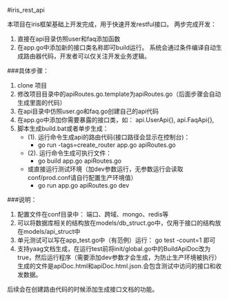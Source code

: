 #iris_rest_api

本项目在iris框架基础上开发完成，用于快速开发restful接口。
两步完成开发：
1. 直接在api目录仿照user和faq添加函数
2. 在app.go中添加新的接口类名称即可build运行。
系统会通过条件编译自动生成路由器代码，开发者可以仅关注开发业务逻辑。


###具体步骤：
1. clone 项目
2. 修改项目目录中的apiRoutes.go.template为apiRoutes.go（后面步骤会自动生成里面的代码）
3. 在api目录中仿照user.go和faq.go创建自己的api代码
4. 在app.go中添加你需要暴露的接口类，如： api.UserApi{}, api.FaqApi{},
5. 脚本生成build.bat或者单步生成：
    -  (1). 运行命令生成api的路由代码(接口路径会显示在控制台)：
        -  go run -tags=create_router app.go apiRoutes.go
    -  (2). 运行命令生成可执行文件：
        -  go build app.go apiRoutes.go
    -  或直接运行测试环境（加dev参数运行，无参数运行会读取conf/prod.conf请自行配置生产环境值）
        -  go run  app.go apiRoutes.go dev

###说明：
1. 配置文件在conf目录中： 端口、跨域、mongo、redis等
2. 可以将数据库相关的结构放在models/db_struct.go中，仅用于接口的结构放在models/api_struct中
3. 单元测试可以写在app_test.go中（有范例）运行： go test -count=1 即可
4. 支持yaag文档生成，在运行test前将init/global.go中的BuildApiDoc改为true，然后运行程序（需要添加dev参数才会生成，为防止生产环境被执行）
生成的文件是apiDoc.html和apiDoc.html.json.会包含测试中访问的接口和收发数据。

后续会在创建路由代码的时候添加生成接口文档的功能。
